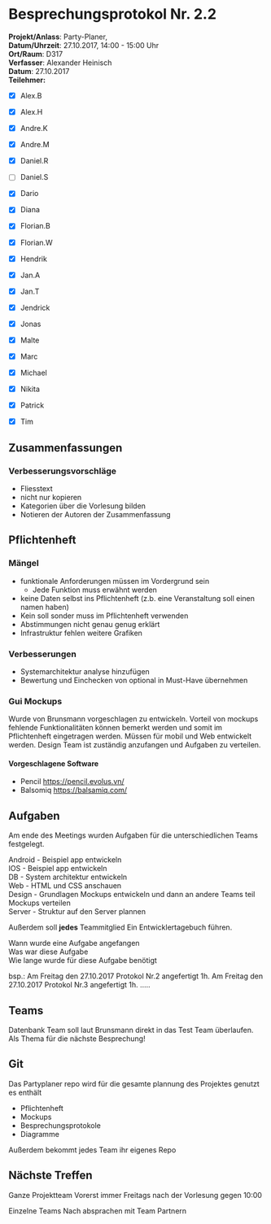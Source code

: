 # Besprechungsprotokol Nr. 2.2

**Projekt/Anlass**: Party-Planer,  
**Datum/Uhrzeit**: 27.10.2017, 14:00 - 15:00 Uhr  
**Ort/Raum**: D317  
**Verfasser**: Alexander Heinisch  
**Datum**: 27.10.2017  
**Teilehmer:**

- [x] Alex.B
- [x] Alex.H
- [x] Andre.K
- [x] Andre.M
- [x] Daniel.R
- [ ] Daniel.S
- [x] Dario
- [x] Diana
- [x] Florian.B
- [x] Florian.W
- [x] Hendrik
- [x] Jan.A
- [x] Jan.T
- [x] Jendrick
- [x] Jonas
- [x] Malte
- [x] Marc
- [x] Michael
- [x] Nikita
- [x] Patrick
- [x] Tim


## Zusammenfassungen

### Verbesserungsvorschläge

- Fliesstext
- nicht nur kopieren
- Kategorien über die Vorlesung bilden
- Notieren der Autoren der Zusammenfassung

## Pflichtenheft

### Mängel

- funktionale Anforderungen müssen im Vordergrund sein
  - Jede Funktion muss erwähnt werden
- keine Daten selbst ins Pflichtenheft (z.b. eine Veranstaltung soll einen namen haben)
- Kein soll sonder muss im Pflichtenheft verwenden
- Abstimmungen nicht genau genug erklärt
- Infrastruktur fehlen weitere Grafiken

### Verbesserungen

- Systemarchitektur analyse hinzufügen
- Bewertung und Einchecken von optional in Must-Have übernehmen

### Gui Mockups

Wurde von Brunsmann vorgeschlagen zu entwickeln. Vorteil von mockups fehlende Funktionalitäten können bemerkt werden und somit im Pflichtenheft eingetragen werden. Müssen für mobil und Web entwickelt werden. Design Team ist zuständig anzufangen und Aufgaben zu verteilen.

#### Vorgeschlagene Software

- Pencil https://pencil.evolus.vn/
- Balsomiq https://balsamiq.com/

## Aufgaben

Am ende des Meetings wurden Aufgaben für die unterschiedlichen Teams festgelegt.

Android 	-	Beispiel app entwickeln  
IOS		-	Beispiel app entwickeln  
DB		-	System architektur entwickeln  
Web		-	HTML und CSS anschauen  
Design	-	Grundlagen Mockups entwickeln und dann an andere Teams teil Mockups verteilen  
Server	-	Struktur auf den Server plannen  

Außerdem soll **jedes** Teammitglied Ein Entwicklertagebuch führen.

Wann wurde eine Aufgabe angefangen  
Was war diese Aufgabe  
Wie lange wurde für diese Aufgabe benötigt  

bsp.:
Am Freitag den 27.10.2017 Protokol Nr.2 angefertigt 1h.
Am Freitag den 27.10.2017 Protokol Nr.3 angefertigt 1h.
.....

## Teams

Datenbank Team soll laut Brunsmann direkt in das Test Team überlaufen. Als Thema für die nächste Besprechung!

## Git

Das Partyplaner repo wird für die gesamte plannung des Projektes genutzt es enthält

- Pflichtenheft
- Mockups
- Besprechungsprotokole
- Diagramme

Außerdem bekommt jedes Team ihr eigenes Repo 

## Nächste Treffen

Ganze Projektteam
Vorerst immer Freitags nach der Vorlesung gegen 10:00

Einzelne Teams
Nach absprachen mit Team Partnern